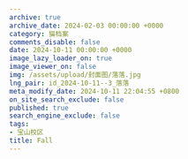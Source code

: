```yaml
---
archive: true
archive_date: 2024-02-03 00:00:00 +0000
category: 猫档案
comments_disable: false
date: 2024-10-11 00:00:00 +0000
image_lazy_loader_on: true
image_viewer_on: false
img: /assets/upload/封面图/落落.jpg
lng_pair: id_2024-10-11--3_落落
meta_modify_date: 2024-10-11 22:04:55 +0800
on_site_search_exclude: false
published: true
search_engine_exclude: false
tags:
- 宝山校区
title: Fall
---
```

